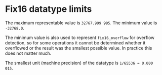 # Fix16 datatype limits #

The maximum representable value is `32767.999 985`. The minimum value is `-32768.0`.

The minimum value is also used to represent `fix16_overflow` for overflow detection, so for some operations it cannot be determined whether it overflowed or the result was the smallest possible value. In practice this does not matter much.

The smallest unit (machine precision) of the datatype is `1/65536 = 0.000 015`.